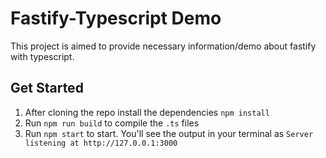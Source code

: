 # Fastify-Typescript Demo
This project is aimed to provide necessary information/demo about fastify with typescript.

## Get Started
1. After cloning the repo install the dependencies `npm install`
2. Run `npm run build` to compile the `.ts` files
3. Run `npm start` to start. You'll see the output in your terminal as `Server listening at http://127.0.0.1:3000`